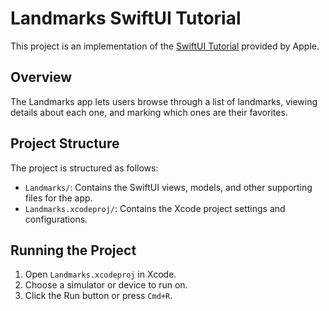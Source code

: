 # Landmarks SwiftUI Tutorial

This project is an implementation of the [SwiftUI Tutorial](https://developer.apple.com/tutorials/swiftui) provided by Apple.

## Overview

The Landmarks app lets users browse through a list of landmarks, viewing details about each one, and marking which ones are their favorites.

## Project Structure

The project is structured as follows:

- `Landmarks/`: Contains the SwiftUI views, models, and other supporting files for the app.
- `Landmarks.xcodeproj/`: Contains the Xcode project settings and configurations.

## Running the Project

1. Open `Landmarks.xcodeproj` in Xcode.
2. Choose a simulator or device to run on.
3. Click the Run button or press `Cmd+R`.
